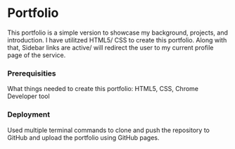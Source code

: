 # Portfolio
This portfolio is a simple version to showcase my background, projects, and introduction.
I have utilitzed HTML5/ CSS to create this portfolio. Along with that, Sidebar links are active/ will redirect the user to my current profile page of the service.

### Prerequisities
What things needed to create this portfolio:
HTML5,
CSS,
Chrome Developer tool

### Deployment
Used  multiple terminal commands to clone and push the repository to GitHub and upload the portfolio using GitHub pages.
